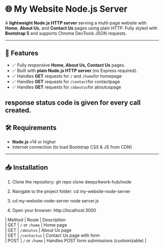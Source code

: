 # 🌐 My Website Node.js Server


A **lightweight Node.js HTTP server** serving a multi-page website with **Home**, **About Us**, and **Contact Us** pages using plain HTTP. Fully styled with **Bootstrap 5** and supports Chrome DevTools JSON requests.

---

## 🚀 Features

- ✅ Fully responsive **Home, About Us, Contact Us** pages.  
- ✅ Built with **plain Node.js HTTP server** (no Express required).  
- ✅ Handles **GET**  requests for `/` and `/home`for homepage
- ✅ Handles **GET**  requests for `/contact`for contactpage
- ✅ Handles **GET**  requests for `/aboutus`for aboutuspage

response status code is given for every call created.
---

## 🛠 Requirements

- **Node.js** v14 or higher  
- Internet connection (to load Bootstrap CSS & JS from CDN)  

---

## 📥 Installation

1. Clone the repository:
gh repo clone deepz4work-hub/node

2. Navigate to the project folder:
cd my-website-node-server

3. cd my-website-node-server
node server.js

4. Open your browser:
http://localhost:3000

| Method | Route               |    Description   
| GET    | `/` or `/home`      | Home page                              
| GET    | `/aboutus`          | About Us page                              
| GET    | `/contactus`        | Contact Us page with form     
| POST   | `/` or `/home`      | Handles POST form submissions (customizable) |

